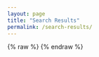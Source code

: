 ```yaml
---
layout: page
title: "Search Results"
permalink: /search-results/
---
```

<section id="search-results" style="display: none;">
  <p>Search results</p>
  <div class="entries">
  </div>
</section>
{% raw %}
<script id="search-results-template" type="text/mustache">
  {{#entries}}
    <article>
      <h3>
        {{#date}}<small><time datetime="{{pubdate}}" pubdate>{{displaydate}}</time></small>{{/date}}
        <a href="{{url}}">{{title}}</a>
      </h3>
    </article>
  {{/entries}}
</script>
{% endraw %}
